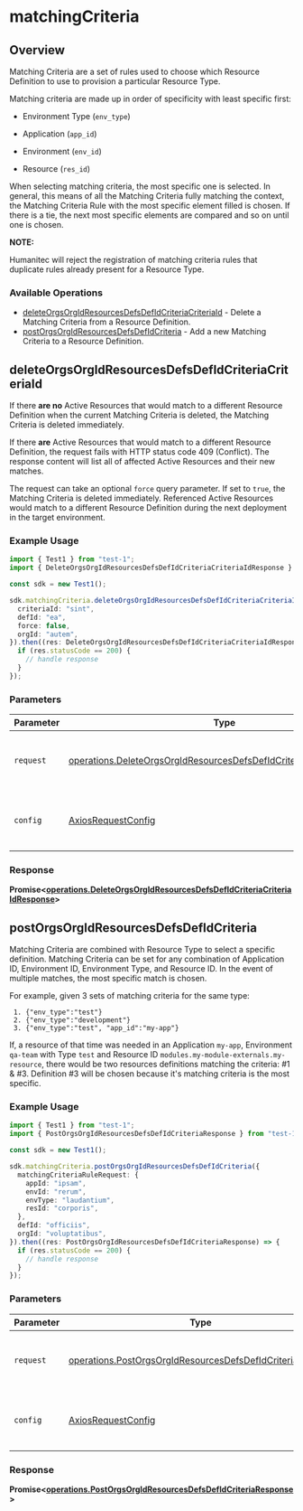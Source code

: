 # matchingCriteria

## Overview

Matching Criteria are a set of rules used to choose which Resource Definition to use to provision a particular Resource Type.

Matching criteria are made up in order of specificity with least specific first:

- Environment Type (`env_type`)

- Application (`app_id`)

- Environment (`env_id`)

- Resource (`res_id`)

When selecting matching criteria, the most specific one is selected. In general, this means of all the Matching Criteria fully matching the context, the Matching Criteria Rule with the most specific element filled is chosen. If there is a tie, the next most specific elements are compared and so on until one is chosen.

**NOTE:**

Humanitec will reject the registration of matching criteria rules that duplicate rules already present for a Resource Type.
<SchemaDefinition schemaRef="#/components/schemas/MatchingCriteriaRequest" />


### Available Operations

* [deleteOrgsOrgIdResourcesDefsDefIdCriteriaCriteriaId](#deleteorgsorgidresourcesdefsdefidcriteriacriteriaid) - Delete a Matching Criteria from a Resource Definition.
* [postOrgsOrgIdResourcesDefsDefIdCriteria](#postorgsorgidresourcesdefsdefidcriteria) - Add a new Matching Criteria to a Resource Definition.

## deleteOrgsOrgIdResourcesDefsDefIdCriteriaCriteriaId

If there **are no** Active Resources that would match to a different Resource Definition when the current Matching Criteria is deleted, the Matching Criteria is deleted immediately.

If there **are** Active Resources that would match to a different Resource Definition, the request fails with HTTP status code 409 (Conflict). The response content will list all of affected Active Resources and their new matches.

The request can take an optional `force` query parameter. If set to `true`, the Matching Criteria is deleted immediately. Referenced Active Resources would match to a different Resource Definition during the next deployment in the target environment.

### Example Usage

```typescript
import { Test1 } from "test-1";
import { DeleteOrgsOrgIdResourcesDefsDefIdCriteriaCriteriaIdResponse } from "test-1/dist/sdk/models/operations";

const sdk = new Test1();

sdk.matchingCriteria.deleteOrgsOrgIdResourcesDefsDefIdCriteriaCriteriaId({
  criteriaId: "sint",
  defId: "ea",
  force: false,
  orgId: "autem",
}).then((res: DeleteOrgsOrgIdResourcesDefsDefIdCriteriaCriteriaIdResponse) => {
  if (res.statusCode == 200) {
    // handle response
  }
});
```

### Parameters

| Parameter                                                                                                                                                      | Type                                                                                                                                                           | Required                                                                                                                                                       | Description                                                                                                                                                    |
| -------------------------------------------------------------------------------------------------------------------------------------------------------------- | -------------------------------------------------------------------------------------------------------------------------------------------------------------- | -------------------------------------------------------------------------------------------------------------------------------------------------------------- | -------------------------------------------------------------------------------------------------------------------------------------------------------------- |
| `request`                                                                                                                                                      | [operations.DeleteOrgsOrgIdResourcesDefsDefIdCriteriaCriteriaIdRequest](../../models/operations/deleteorgsorgidresourcesdefsdefidcriteriacriteriaidrequest.md) | :heavy_check_mark:                                                                                                                                             | The request object to use for the request.                                                                                                                     |
| `config`                                                                                                                                                       | [AxiosRequestConfig](https://axios-http.com/docs/req_config)                                                                                                   | :heavy_minus_sign:                                                                                                                                             | Available config options for making requests.                                                                                                                  |


### Response

**Promise<[operations.DeleteOrgsOrgIdResourcesDefsDefIdCriteriaCriteriaIdResponse](../../models/operations/deleteorgsorgidresourcesdefsdefidcriteriacriteriaidresponse.md)>**


## postOrgsOrgIdResourcesDefsDefIdCriteria

Matching Criteria are combined with Resource Type to select a specific definition. Matching Criteria can be set for any combination of Application ID, Environment ID, Environment Type, and Resource ID. In the event of multiple matches, the most specific match is chosen.

For example, given 3 sets of matching criteria for the same type:

```
 1. {"env_type":"test"}
 2. {"env_type":"development"}
 3. {"env_type":"test", "app_id":"my-app"}
```

If, a resource of that time was needed in an Application `my-app`, Environment `qa-team` with Type `test` and Resource ID `modules.my-module-externals.my-resource`, there would be two resources definitions matching the criteria: #1 & #3. Definition #3 will be chosen because it's matching criteria is the most specific.

### Example Usage

```typescript
import { Test1 } from "test-1";
import { PostOrgsOrgIdResourcesDefsDefIdCriteriaResponse } from "test-1/dist/sdk/models/operations";

const sdk = new Test1();

sdk.matchingCriteria.postOrgsOrgIdResourcesDefsDefIdCriteria({
  matchingCriteriaRuleRequest: {
    appId: "ipsam",
    envId: "rerum",
    envType: "laudantium",
    resId: "corporis",
  },
  defId: "officiis",
  orgId: "voluptatibus",
}).then((res: PostOrgsOrgIdResourcesDefsDefIdCriteriaResponse) => {
  if (res.statusCode == 200) {
    // handle response
  }
});
```

### Parameters

| Parameter                                                                                                                              | Type                                                                                                                                   | Required                                                                                                                               | Description                                                                                                                            |
| -------------------------------------------------------------------------------------------------------------------------------------- | -------------------------------------------------------------------------------------------------------------------------------------- | -------------------------------------------------------------------------------------------------------------------------------------- | -------------------------------------------------------------------------------------------------------------------------------------- |
| `request`                                                                                                                              | [operations.PostOrgsOrgIdResourcesDefsDefIdCriteriaRequest](../../models/operations/postorgsorgidresourcesdefsdefidcriteriarequest.md) | :heavy_check_mark:                                                                                                                     | The request object to use for the request.                                                                                             |
| `config`                                                                                                                               | [AxiosRequestConfig](https://axios-http.com/docs/req_config)                                                                           | :heavy_minus_sign:                                                                                                                     | Available config options for making requests.                                                                                          |


### Response

**Promise<[operations.PostOrgsOrgIdResourcesDefsDefIdCriteriaResponse](../../models/operations/postorgsorgidresourcesdefsdefidcriteriaresponse.md)>**

